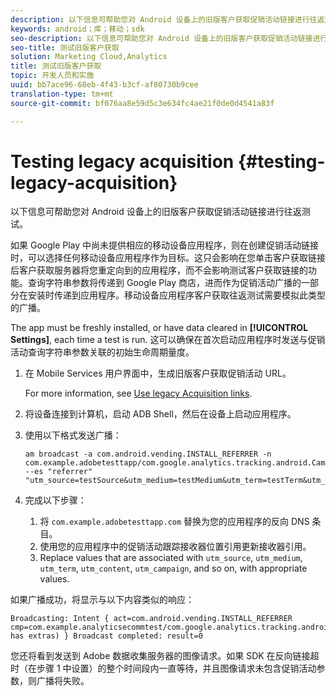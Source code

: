 ```yaml
---
description: 以下信息可帮助您对 Android 设备上的旧版客户获取促销活动链接进行往返测试。
keywords: android；库；移动；sdk
seo-description: 以下信息可帮助您对 Android 设备上的旧版客户获取促销活动链接进行往返测试。
seo-title: 测试旧版客户获取
solution: Marketing Cloud,Analytics
title: 测试旧版客户获取
topic: 开发人员和实施
uuid: bb7ace96-68eb-4f43-b3cf-af80730b9cee
translation-type: tm+mt
source-git-commit: bf076aa8e59d5c3e634fc4ae21f0de0d4541a83f

---
```



# Testing legacy acquisition {#testing-legacy-acquisition}

以下信息可帮助您对 Android 设备上的旧版客户获取促销活动链接进行往返测试。

如果 Google Play 中尚未提供相应的移动设备应用程序，则在创建促销活动链接时，可以选择任何移动设备应用程序作为目标。这只会影响在您单击客户获取链接后客户获取服务器将您重定向到的应用程序，而不会影响测试客户获取链接的功能。查询字符串参数将传递到 Google Play 商店，进而作为促销活动广播的一部分在安装时传递到应用程序。移动设备应用程序客户获取往返测试需要模拟此类型的广播。

The app must be freshly installed, or have data cleared in **[!UICONTROL Settings]**, each time a test is run. 这可以确保在首次启动应用程序时发送与促销活动查询字符串参数关联的初始生命周期量度。

1. 在 Mobile Services 用户界面中，生成旧版客户获取促销活动 URL。

   For more information, see [Use legacy Acquisition links](/help/using/acquisition-main/c-marketing-links-builder/t-create-edit-adobe-links/c-use-legacy-acquisition-links/c-use-legacy-acquisition-links.md).
1. 将设备连接到计算机，启动 ADB Shell，然后在设备上启动应用程序。
1. 使用以下格式发送广播：

   ```
   am broadcast -a com.android.vending.INSTALL_REFERRER -n com.example.adobetesttapp/com.google.analytics.tracking.android.CampaignTrackingReceiver --es "referrer" "utm_source=testSource&utm_medium=testMedium&utm_term=testTerm&utm_content=testContent&utm_campaign=testCampaign&trackingcode=trackingvalue"
   ```

1. 完成以下步骤：
   1. 将 `com.example.adobetesttapp.com` 替换为您的应用程序的反向 DNS 条目。
   1. 使用您的应用程序中的促销活动跟踪接收器位置引用更新接收器引用。
   1. Replace values that are associated with `utm_source`, `utm_medium`, `utm_term`, `utm_content`, `utm_campaign`, and so on, with appropriate values.

如果广播成功，将显示与以下内容类似的响应：

```
Broadcasting: Intent { act=com.android.vending.INSTALL_REFERRER cmp=com.example.analyticsecommtest/com.google.analytics.tracking.android.AnalyticsReceiver has extras) } Broadcast completed: result=0
```

您还将看到发送到 Adobe 数据收集服务器的图像请求。如果 SDK 在反向链接超时（在步骤 1 中设置）的整个时间段内一直等待，并且图像请求未包含促销活动参数，则广播将失败。
